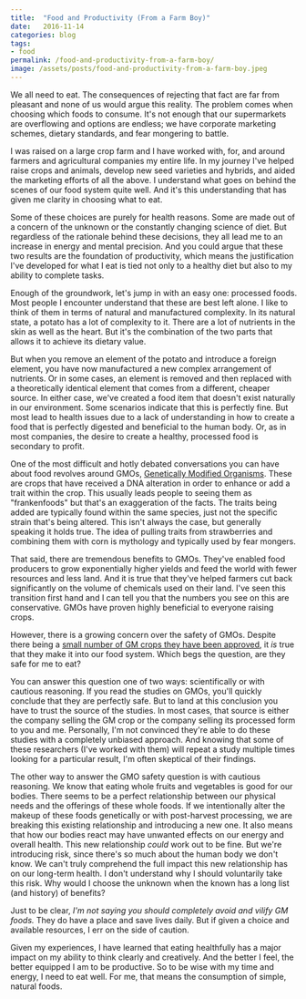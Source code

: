 ```yaml
---
title:  "Food and Productivity (From a Farm Boy)"
date:   2016-11-14
categories: blog
tags:
- food
permalink: /food-and-productivity-from-a-farm-boy/
image: /assets/posts/food-and-productivity-from-a-farm-boy.jpeg
---
```

We all need to eat. The consequences of rejecting that fact are far from pleasant and none of us would argue this reality. The problem comes when choosing which foods to consume. It's not enough that our supermarkets are overflowing and options are endless; we have corporate marketing schemes, dietary standards, and fear mongering to battle.
<!--more-->

I was raised on a large crop farm and I have worked with, for, and around farmers and agricultural companies my entire life. In my journey I've helped raise crops and animals, develop new seed varieties and hybrids, and aided the marketing efforts of all the above. I understand what goes on behind the scenes of our food system quite well. And it's this understanding that has given me clarity in choosing what to eat.

Some of these choices are purely for health reasons. Some are made out of a concern of the unknown or the constantly changing science of diet. But regardless of the rationale behind these decisions, they all lead me to an increase in energy and mental precision. And you could argue that these two results are the foundation of productivity, which means the justification I've developed for what I eat is tied not only to a healthy diet but also to my ability to complete tasks.

Enough of the groundwork, let's jump in with an easy one: processed foods. Most people I encounter understand that these are best left alone. I like to think of them in terms of natural and manufactured complexity. In its natural state, a potato has a lot of complexity to it. There are a lot of nutrients in the skin as well as the heart. But it's the combination of the two parts that allows it to achieve its dietary value.

But when you remove an element of the potato and introduce a foreign element, you have now manufactured a new complex arrangement of nutrients. Or in some cases, an element is removed and then replaced with a theoretically identical element that comes from a different, cheaper source. In either case, we've created a food item that doesn't exist naturally in our environment. Some scenarios indicate that this is perfectly fine. But most lead to health issues due to a lack of understanding in how to create a food that is perfectly digested and beneficial to the human body. Or, as in most companies, the desire to create a healthy, processed food is secondary to profit.

One of the most difficult and hotly debated conversations you can have about food revolves around GMOs, [Genetically Modified Organisms](https://en.wikipedia.org/wiki/Genetically_modified_organism). These are crops that have received a DNA alteration in order to enhance or add a trait within the crop. This usually leads people to seeing them as "frankenfoods" but that's an exaggeration of the facts. The traits being added are typically found within the same species, just not the specific strain that's being altered. This isn't always the case, but generally speaking it holds true. The idea of pulling traits from strawberries and combining them with corn is mythology and typically used by fear mongers.

That said, there are tremendous benefits to GMOs. They've enabled food producers to grow exponentially higher yields and feed the world with fewer resources and less land. And it is true that they've helped farmers cut back significantly on the volume of chemicals used on their land. I've seen this transition first hand and I can tell you that the numbers you see on this are conservative. GMOs have proven highly beneficial to everyone raising crops.

However, there is a growing concern over the safety of GMOs. Despite there being a [small number of GM crops they have been approved](https://en.wikipedia.org/wiki/Genetically_modified_crops#Crops), it _is_ true that they make it into our food system. Which begs the question, are they safe for me to eat?

You can answer this question one of two ways: scientifically or with cautious reasoning. If you read the studies on GMOs, you'll quickly conclude that they are perfectly safe. But to land at this conclusion you have to trust the source of the studies. In most cases, that source is either the company selling the GM crop or the company selling its processed form to you and me. Personally, I'm not convinced they're able to do these studies with a completely unbiased approach. And knowing that some of these researchers (I've worked with them) will repeat a study multiple times looking for a particular result, I'm often skeptical of their findings.

The other way to answer the GMO safety question is with cautious reasoning. We know that eating whole fruits and vegetables is good for our bodies. There seems to be a perfect relationship between our physical needs and the offerings of these whole foods. If we intentionally alter the makeup of these foods genetically or with post-harvest processing, we are breaking this existing relationship and introducing a new one. It also means that how our bodies react may have unwanted effects on our energy and overall health. This new relationship _could_ work out to be fine. But we're introducing risk, since there's so much about the human body we don't know. We can't truly comprehend the full impact this new relationship has on our long-term health. I don't understand why I should voluntarily take this risk. Why would I choose the unknown when the known has a long list (and history) of benefits?

Just to be clear, _I'm not saying you should completely avoid and vilify GM foods._ They do have a place and save lives daily. But if given a choice and available resources, I err on the side of caution.

Given my experiences, I have learned that eating healthfully has a major impact on my ability to think clearly and creatively. And the better I feel, the better equipped I am to be productive. So to be wise with my time and energy, I need to eat well. For me, that means the consumption of simple, natural foods.
